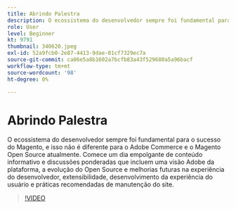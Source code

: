 ```yaml
---
title: Abrindo Palestra
description: O ecossistema do desenvolvedor sempre foi fundamental para o sucesso do Magento, e isso não é diferente para o Adobe Commerce e o Magento Open Source atualmente. Iniciar ... (as descrições devem ter entre 60 e 160 caracteres)
role: User
level: Beginner
kt: 9791
thumbnail: 340620.jpeg
exl-id: 52a9fcb0-2e87-4413-9dae-01cf7329ec7a
source-git-commit: ca06e5a8b1602a7bcfb83a43f529680a5a96bacf
workflow-type: tm+mt
source-wordcount: '98'
ht-degree: 0%

---
```


# Abrindo Palestra

O ecossistema do desenvolvedor sempre foi fundamental para o sucesso do Magento, e isso não é diferente para o Adobe Commerce e o Magento Open Source atualmente. Comece um dia empolgante de conteúdo informativo e discussões ponderadas que incluem uma visão Adobe da plataforma, a evolução do Open Source e melhorias futuras na experiência do desenvolvedor, extensibilidade, desenvolvimento da experiência do usuário e práticas recomendadas de manutenção do site.

>[!VIDEO](https://video.tv.adobe.com/v/340620/?quality=12&learn=on)
